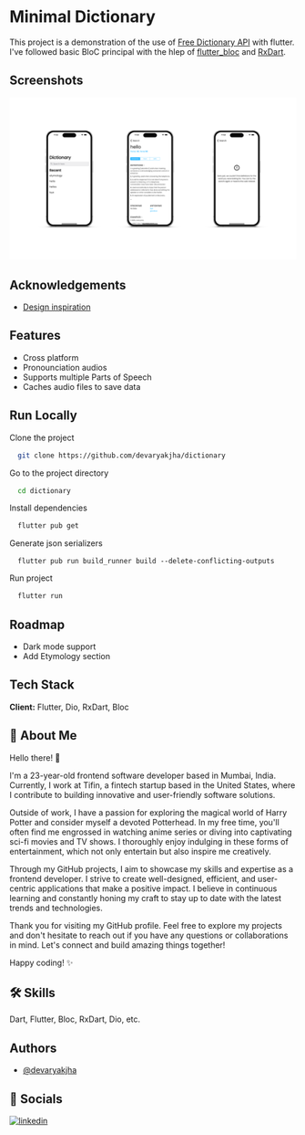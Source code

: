 # Minimal Dictionary

This project is a demonstration of the use of [Free Dictionary API](https://dictionaryapi.dev/) with flutter. I've followed basic BloC principal with the hlep of [flutter_bloc](https://pub.dev/packages/flutter_bloc) and [RxDart](https://pub.dev/packages/rxdart).

## Screenshots

![App Screenshot](/assets/ss_1.png)

## Acknowledgements

- [Design inspiration](https://dribbble.com/shots/6029129-Minimal-Dictionary-App)

## Features

- Cross platform
- Pronounciation audios
- Supports multiple Parts of Speech
- Caches audio files to save data

## Run Locally

Clone the project

```bash
  git clone https://github.com/devaryakjha/dictionary
```

Go to the project directory

```bash
  cd dictionary
```

Install dependencies

```bash
  flutter pub get
```

Generate json serializers

```base
  flutter pub run build_runner build --delete-conflicting-outputs
```

Run project

```bash
  flutter run
```

## Roadmap

- Dark mode support
- Add Etymology section

## Tech Stack

**Client:** Flutter, Dio, RxDart, Bloc

## 🚀 About Me

Hello there! 👋

I'm a 23-year-old frontend software developer based in Mumbai, India. Currently, I work at Tifin, a fintech startup based in the United States, where I contribute to building innovative and user-friendly software solutions.

Outside of work, I have a passion for exploring the magical world of Harry Potter and consider myself a devoted Potterhead. In my free time, you'll often find me engrossed in watching anime series or diving into captivating sci-fi movies and TV shows. I thoroughly enjoy indulging in these forms of entertainment, which not only entertain but also inspire me creatively.

Through my GitHub projects, I aim to showcase my skills and expertise as a frontend developer. I strive to create well-designed, efficient, and user-centric applications that make a positive impact. I believe in continuous learning and constantly honing my craft to stay up to date with the latest trends and technologies.

Thank you for visiting my GitHub profile. Feel free to explore my projects and don't hesitate to reach out if you have any questions or collaborations in mind. Let's connect and build amazing things together!

Happy coding! ✨

## 🛠 Skills

Dart, Flutter, Bloc, RxDart, Dio, etc.

## Authors

- [@devaryakjha](https://github.com/devaryakjha)

## 🔗 Socials

[![linkedin](https://img.shields.io/badge/linkedin-0A66C2?style=for-the-badge&logo=linkedin&logoColor=white)](https://www.linkedin.com/in/devaryakjha/)
